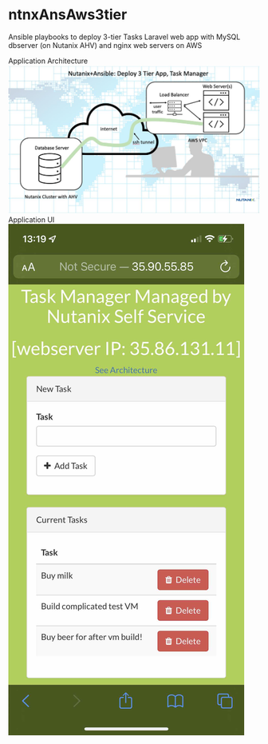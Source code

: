 # ntnxAnsAws3tier
Ansible playbooks to deploy 3-tier Tasks Laravel web app with MySQL dbserver (on Nutanix AHV) and nginx web servers on AWS

Application Architecture
![Application Architecture](images/arch-ansible-small.jpeg)
Application UI
![Application UI](images/taskappiphone-small.jpeg)
